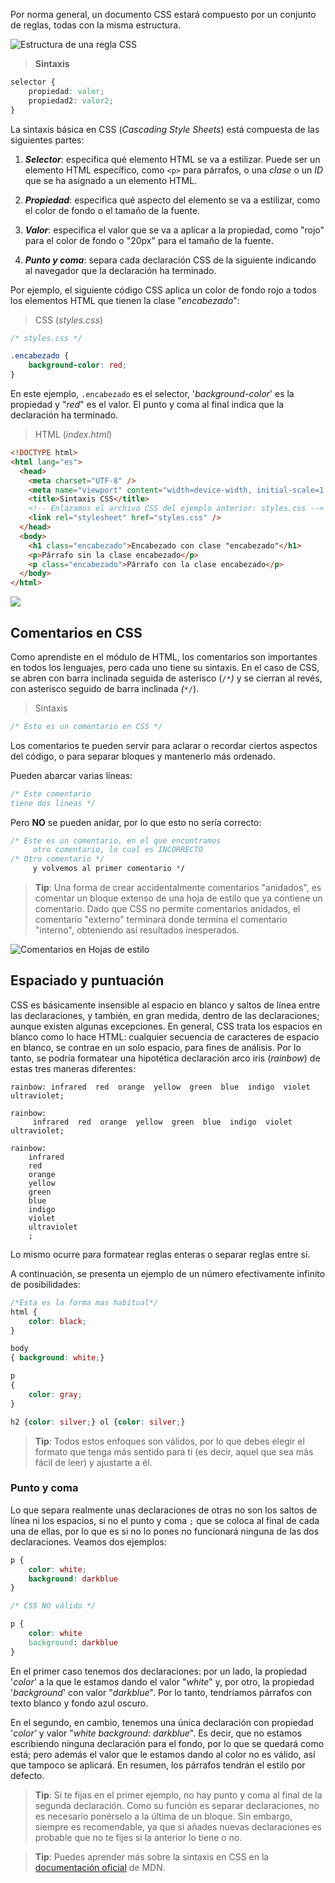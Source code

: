 Por norma general, un documento CSS estará compuesto por un conjunto de reglas, todas con la misma estructura.

![Estructura de una regla CSS](./images/CSS_rule_example.png)

> **Sintaxis**
```CSS
selector {
    propiedad: valor;
    propiedad2: valor2;
}
```

La sintaxis básica en CSS (_Cascading Style Sheets_) está compuesta de las siguientes partes:

1. **_Selector_**: especifica qué elemento HTML se va a estilizar. Puede ser un elemento HTML específico, como `<p>` para párrafos, o una _clase_ o un _ID_ que se ha asignado a un elemento HTML.
    
2. **_Propiedad_**: especifica qué aspecto del elemento se va a estilizar, como el color de fondo o el tamaño de la fuente.
    
3. **_Valor_**: especifica el valor que se va a aplicar a la propiedad, como "rojo" para el color de fondo o "20px" para el tamaño de la fuente.
    
4. **_Punto y coma_**: separa cada declaración CSS de la siguiente indicando al navegador que la declaración ha terminado.
    

Por ejemplo, el siguiente código CSS aplica un color de fondo rojo a todos los elementos HTML que tienen la clase "_encabezado_":

> CSS (_styles.css_)
```CSS
/* styles.css */

.encabezado {
    background-color: red;
}
```

En este ejemplo, `.encabezado` es el selector, '_background-color_' es la propiedad y "_red_" es el valor. El punto y coma al final indica que la declaración ha terminado.

> HTML (_index.html_)
```HTML
<!DOCTYPE html>
<html lang="es">
  <head>
    <meta charset="UTF-8" />
    <meta name="viewport" content="width=device-width, initial-scale=1.0" />
    <title>Sintaxis CSS</title>
    <!-- Enlazamos el archivo CSS del ejemplo anterior: styles.css -->
    <link rel="stylesheet" href="styles.css" />
  </head>
  <body>
    <h1 class="encabezado">Encabezado con clase "encabezado"</h1>
    <p>Párrafo sin la clase encabezado</p>
    <p class="encabezado">Párrafo con la clase encabezado</p>
  </body>
</html>
```
	
![](./images/03-class.png)


## Comentarios en CSS

Como aprendiste en el módulo de HTML, los comentarios son importantes en todos los lenguajes, pero cada uno tiene su sintaxis. En el caso de CSS, se abren con barra inclinada seguida de asterisco (`/*`_)_ y se cierran al revés, con asterisco seguido de barra inclinada _(_`*/`).

>Sintaxis
```CSS
/* Esto es un comentario en CSS */
```

Los comentarios te pueden servir para aclarar o recordar ciertos aspectos del código, o para separar bloques y mantenerlo más ordenado.

Pueden abarcar varias líneas:

```CSS
/* Este comentario
tiene dos lineas */
```

Pero **NO** se pueden anidar, por lo que esto no sería correcto:

```CSS
/* Este es un comentario, en el que encontramos
     otro comentario, lo cual es INCORRECTO
/* Otro comentario */
     y volvemos al primer comentario */
```

> **Tip**: Una forma de crear accidentalmente comentarios "anidados", es comentar un bloque extenso de una hoja de estilo que ya contiene un comentario. Dado que CSS no permite comentarios anidados, el comentario "externo" terminará donde termina el comentario "interno", obteniendo así resultados inesperados.

![Comentarios en Hojas de estilo](./images/CSS_comments.png)


## Espaciado y puntuación

CSS es básicamente insensible al espacio en blanco y saltos de línea entre las declaraciones, y también, en gran medida, dentro de las declaraciones; aunque existen algunas excepciones. En general, CSS trata los espacios en blanco como lo hace HTML: cualquier secuencia de caracteres de espacio en blanco, se contrae en un solo espacio, para fines de análisis. Por lo tanto, se podría formatear una hipotética declaración arco iris (_rainbow_) de estas tres maneras diferentes:

```
rainbow: infrared  red  orange  yellow  green  blue  indigo  violet  ultraviolet;
```
	
```
rainbow:
	 infrared  red  orange  yellow  green  blue  indigo  violet  ultraviolet;
```
	
```
rainbow:
    infrared
    red
    orange
    yellow
    green
    blue
    indigo
    violet
    ultraviolet
    ;
```

Lo mismo ocurre para formatear reglas enteras o separar reglas entre sí.

A continuación, se presenta un ejemplo de un número efectivamente infinito de posibilidades:

```CSS
/*Esta es la forma mas habitual*/
html { 
    color: black;
}

body 
{ background: white;}

p 
{
    color: gray;
}

h2 {color: silver;} ol {color: silver;}
```

> **Tip**: Todos estos enfoques son válidos, por lo que debes elegir el formato que tenga más sentido para ti (es decir, aquel que sea más fácil de leer) y ajustarte a él.


### Punto y coma

Lo que separa realmente unas declaraciones de otras no son los saltos de línea ni los espacios, si no el punto y coma `;` que se coloca al final de cada una de ellas, por lo que es si no lo pones no funcionará ninguna de las dos declaraciones. Veamos dos ejemplos:

```CSS
p {
    color: white;
    background: darkblue
}
```
	
```CSS
/* CSS NO válido */

p {
    color: white
    background: darkblue
}
```

En el primer caso tenemos dos declaraciones: por un lado, la propiedad '_color_' a la que le estamos dando el valor "_white_" y, por otro, la propiedad '_background_' con valor "_darkblue_". Por lo tanto, tendríamos párrafos con texto blanco y fondo azul oscuro.

En el segundo, en cambio, tenemos una única declaración con propiedad '_color'_ y valor "_white background: darkblue_". Es decir, que no estamos escribiendo ninguna declaración para el fondo, por lo que se quedará como está; pero además el valor que le estamos dando al color no es válido, así que tampoco se aplicará. En resumen, los párrafos tendrán el estilo por defecto.

> **Tip**: Si te fijas en el primer ejemplo, no hay punto y coma al final de la segunda declaración. Como su función es separar declaraciones, no es necesario ponérselo a la última de un bloque. Sin embargo, siempre es recomendable, ya que si añades nuevas declaraciones es probable que no te fijes si la anterior lo tiene o no.

> **Tip**: Puedes aprender más sobre la sintaxis en CSS en la [documentación oficial](https://developer.mozilla.org/es/docs/Web/CSS/Syntax) de MDN.

